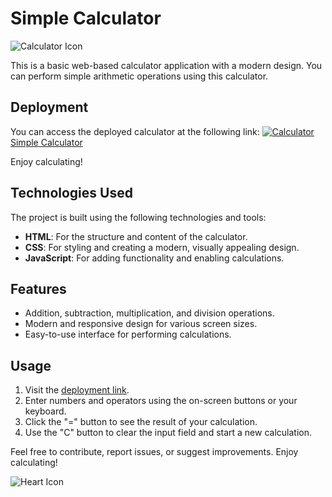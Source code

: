 # Simple Calculator

![Calculator Icon](calculator-icon.png)

This is a basic web-based calculator application with a modern design. You can perform simple arithmetic operations using this calculator.

## Deployment

You can access the deployed calculator at the following link:
[![Calculator](calculator-icon.png) Simple Calculator](https://farhan-gada.github.io/Simple_Calculator/)

Enjoy calculating!

## Technologies Used

The project is built using the following technologies and tools:

- **HTML**: For the structure and content of the calculator.
- **CSS**: For styling and creating a modern, visually appealing design.
- **JavaScript**: For adding functionality and enabling calculations.

## Features

- Addition, subtraction, multiplication, and division operations.
- Modern and responsive design for various screen sizes.
- Easy-to-use interface for performing calculations.

## Usage

1. Visit the [deployment link](https://farhan-gada.github.io/Simple_Calculator/).
2. Enter numbers and operators using the on-screen buttons or your keyboard.
3. Click the "=" button to see the result of your calculation.
4. Use the "C" button to clear the input field and start a new calculation.




Feel free to contribute, report issues, or suggest improvements. Enjoy calculating!

![Heart Icon](heart-icon.png)
